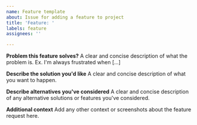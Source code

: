 ```yaml
---
name: Feature template
about: Issue for adding a feature to project
title: 'Feature: '
labels: feature
assignees: ''

---
```


**Problem this feature solves?**
A clear and concise description of what the problem is. Ex. I'm always frustrated when [...]

**Describe the solution you'd like**
A clear and concise description of what you want to happen.

**Describe alternatives you've considered**
A clear and concise description of any alternative solutions or features you've considered.

**Additional context**
Add any other context or screenshots about the feature request here.
